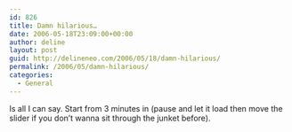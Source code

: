 ```yaml
---
id: 826
title: Damn hilarious…
date: 2006-05-18T23:09:00+00:00
author: deline
layout: post
guid: http://delineneo.com/2006/05/18/damn-hilarious/
permalink: /2006/05/damn-hilarious/
categories:
  - General
---
```

Is all I can say. Start from 3 minutes in (pause and let it load then move the slider if you don&#8217;t wanna sit through the junket before).